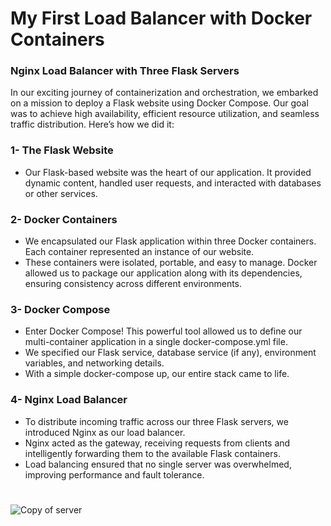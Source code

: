 # My First Load Balancer with Docker Containers
### Nginx Load Balancer with Three Flask Servers
In our exciting journey of containerization and orchestration, we embarked on a mission to deploy a Flask website using Docker Compose. Our goal was to achieve high availability, efficient resource utilization, and seamless traffic distribution. Here’s how we did it:
### 1- The Flask Website
  * Our Flask-based website was the heart of our application. It provided dynamic content, handled user requests, and interacted with databases or other services.
### 2- Docker Containers
  * We encapsulated our Flask application within three Docker containers. Each container represented an instance of our website.
  * These containers were isolated, portable, and easy to manage. Docker allowed us to package our application along with its dependencies, ensuring consistency across different environments.
### 3- Docker Compose
  * Enter Docker Compose! This powerful tool allowed us to define our multi-container application in a single docker-compose.yml file.
  * We specified our Flask service, database service (if any), environment variables, and networking details.
  * With a simple docker-compose up, our entire stack came to life.
### 4- Nginx Load Balancer
  * To distribute incoming traffic across our three Flask servers, we introduced Nginx as our load balancer.
  * Nginx acted as the gateway, receiving requests from clients and intelligently forwarding them to the available Flask containers.
  * Load balancing ensured that no single server was overwhelmed, improving performance and fault tolerance.

#

![Copy of server](https://github.com/MazenMoneim/Nginx-Loadbalancer/assets/135109542/6785165b-f076-40ef-9db9-b5dbeb1327c5)

